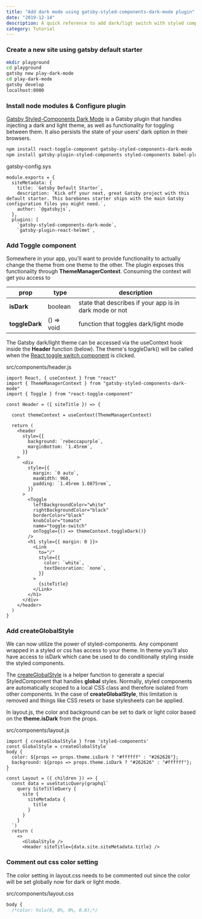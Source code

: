```yaml
---
title: "Add dark mode using gatsby-styled-components-dark-mode plugin"
date: "2019-12-14"
description: A quick reference to add dark/ligt switch with styled components, react toggle component, and gatsby-styled-components-dark-mode plugin
category: Tutorial
---
```


### Create a new site using gatsby default starter

```bash
mkdir playground
cd playground
gatsby new play-dark-mode
cd play-dark-mode
gatsby develop
localhost:8000
```

### Install node modules & Configure plugin

[Gatsby Styled-Components Dark Mode](https://www.gatsbyjs.org/packages/gatsby-styled-components-dark-mode/) is a Gatsby plugin that handles injecting a dark and light theme, as well as functionality for toggling between them. It also persists the state of your users’ dark option in their browsers.

```bash
npm install react-toggle-component gatsby-styled-components-dark-mode
npm install gatsby-plugin-styled-components styled-components babel-plugin-styled-components
```

gatsby-config.sys
```
module.exports = {
  siteMetadata: {
    title: `Gatsby Default Starter`,
    description: `Kick off your next, great Gatsby project with this default starter. This barebones starter ships with the main Gatsby configuration files you might need.`,
    author: `@gatsbyjs`,
  },
  plugins: [
    `gatsby-styled-components-dark-mode`,
    `gatsby-plugin-react-helmet`,
```

### Add Toggle component

Somewhere in your app, you’ll want to provide functionality to actually change the theme from one theme to the other. The plugin exposes this functionality through **ThemeManagerContext**. Consuming the context will get you access to

| prop | type | description |
| ---- | ---- | ----------- |
| **isDark** | boolean | state that describes if your app is in dark mode or not |
| **toggleDark** | () => void |	function that toggles dark/light mode |

The Gatsby dark/light theme can be accessed via the useContext hook inside the **Header** function (below). The theme's toggleDark() will be called when the
[React toggle switch component](https://reactjsexample.com/react-toggle-switch-component/) is clicked.

src/components/header.js
```
import React, { useContext } from "react"
import { ThemeManagerContext } from "gatsby-styled-components-dark-mode"
import { Toggle } from "react-toggle-component"

const Header = ({ siteTitle }) => {

  const themeContext = useContext(ThemeManagerContext)

  return (
    <header
      style={{
        background: `rebeccapurple`,
        marginBottom: `1.45rem`,
      }}
    >
      <div
        style={{
          margin: `0 auto`,
          maxWidth: 960,
          padding: `1.45rem 1.0875rem`,
        }}
      >
        <Toggle
          leftBackgroundColor="white"
          rightBackgroundColor="black"
          borderColor="black"
          knobColor="tomato"
          name="toggle-switch"
          onToggle={() => themeContext.toggleDark()}
        />
        <h1 style={{ margin: 0 }}>
          <Link
            to="/"
            style={{
              color: `white`,
              textDecoration: `none`,
            }}
          >
            {siteTitle}
          </Link>
        </h1>
      </div>
    </header>
  )
}
```

### Add createGlobalStyle

We can now utilize the power of styled-components. Any component wrapped in a styled or css has access to your theme. In theme you’ll also have access to isDark which cane be used to do conditionally styling inside the styled components.

The [createGlobalStyle](https://www.styled-components.com/docs/api#createglobalstyle) is a helper function to generate a special StyledComponent that handles **global** styles. Normally, styled components are automatically scoped to a local CSS class and therefore isolated from other components. In the case of **createGlobalStyle**, this limitation is removed and things like CSS resets or base stylesheets can be applied.

In layout.js, the color and background can be set to dark or light color based on the **theme.isDark** from the props. 

src/components/layout.js
```
import { createGlobalStyle } from 'styled-components'
const GlobalStyle = createGlobalStyle`
body {
  color: ${props => props.theme.isDark ? "#ffffff" : "#262626"};
  background: ${props => props.theme.isDark ? "#262626" : "#ffffff"};
}
`
const Layout = ({ children }) => {
  const data = useStaticQuery(graphql`
    query SiteTitleQuery {
      site {
        siteMetadata {
          title
        }
      }
    }
  `)
  return (
    <>
      <GlobalStyle />
      <Header siteTitle={data.site.siteMetadata.title} />
```

### Comment out css color setting 

The color setting in layout.css needs to be commented out since the color will be set globally now for dark or light mode.

src/components/layout.css
```css
body {
  /*color: hsla(0, 0%, 0%, 0.8);*/
```